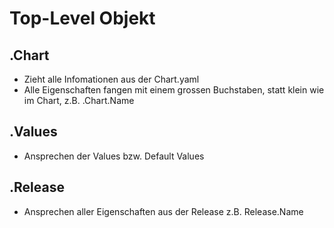 # Top-Level Objekt

## .Chart 

 * Zieht alle Infomationen aus der Chart.yaml
 * Alle Eigenschaften fangen mit einem grossen Buchstaben, statt klein wie im Chart, z.B. .Chart.Name

## .Values 

 * Ansprechen der Values bzw. Default Values

## .Release 

 * Ansprechen aller Eigenschaften aus der Release z.B. Release.Name 
